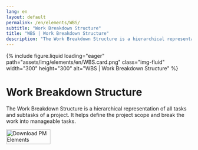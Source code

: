 ```yaml
---
lang: en
layout: default
permalink: /en/elements/WBS/
subtitle: "Work Breakdown Structure"
title: "WBS | Work Breakdown Structure"
description: "The Work Breakdown Structure is a hierarchical representation of all tasks and subtasks of a project. It helps define the project scope and break the work into manageable tasks."
---
```


{% include figure.liquid loading="eager" path="assets/img/elements/en/WBS.card.png" class="img-fluid" width="300" height="300" alt="WBS | Work Breakdown Structure" %}

# Work Breakdown Structure

The Work Breakdown Structure is a hierarchical representation of all tasks and subtasks of a project. It helps define the project scope and break the work into manageable tasks.

<a href="https://apps.apple.com/app/apple-store/id6738084498?pt=127441684&ct=website&mt=8">
  <img src="{{ "assets/img/en/appstore.png" | relative_url }}" width="120" height="40" alt="Download PM Elements">
</a>

